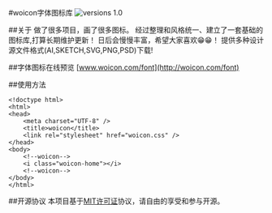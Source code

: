 #woicon字体图标库
![versions 1.0](https://img.shields.io/badge/versions-1.0-green.svg)


##关于
做了很多项目，画了很多图标。
经过整理和风格统一、建立了一套基础的图标库,打算长期维护更新！
日后会慢慢丰富，希望大家喜欢😁😁！
提供多种设计源文件格式(AI,SKETCH,SVG,PNG,PSD)下载!

##字体图标在线预览
[www.woicon.com/font](http://woicon.com/font)


##使用方法

```
<!doctype html>
<html>
<head>
	<meta charset="UTF-8" />
	<title>woicon</title>
	<link rel="stylesheet" href="woicon.css" />
</head>
<body>
	<!--woicon-->
	<i class="woicon-home"></i>
	<!--woicon-->
</body>
</html>

```
##开源协议
本项目基于[MIT许可证](https://zh.wikipedia.org/wiki/MIT%E8%A8%B1%E5%8F%AF%E8%AD%89)协议，请自由的享受和参与开源。
